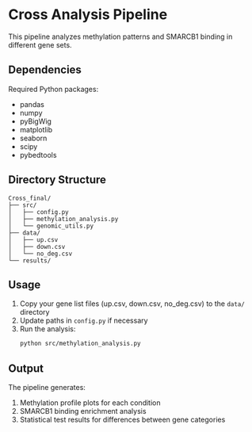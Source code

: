 # Cross Analysis Pipeline

This pipeline analyzes methylation patterns and SMARCB1 binding in different gene sets.

## Dependencies

Required Python packages:
- pandas
- numpy
- pyBigWig
- matplotlib
- seaborn
- scipy
- pybedtools

## Directory Structure

```
Cross_final/
├── src/
│   ├── config.py
│   ├── methylation_analysis.py
│   └── genomic_utils.py
├── data/
│   ├── up.csv
│   ├── down.csv
│   └── no_deg.csv
└── results/
```

## Usage

1. Copy your gene list files (up.csv, down.csv, no_deg.csv) to the `data/` directory
2. Update paths in `config.py` if necessary
3. Run the analysis:
   ```bash
   python src/methylation_analysis.py
   ```

## Output

The pipeline generates:
1. Methylation profile plots for each condition
2. SMARCB1 binding enrichment analysis
3. Statistical test results for differences between gene categories
